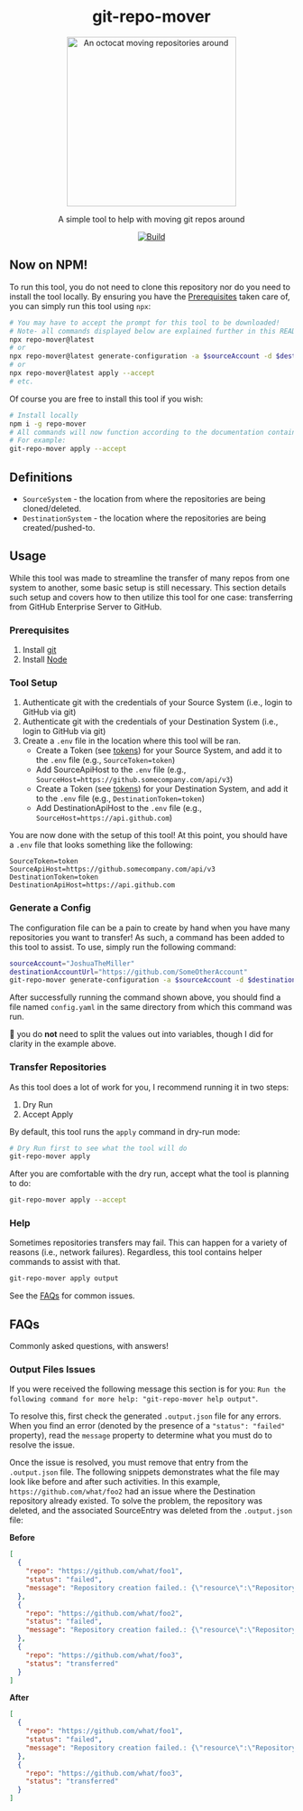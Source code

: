 <div align="center">

# git-repo-mover

<img src="https://github.com/JoshuaTheMiller/git-repo-mover/assets/4266541/28b1a287-7a48-42f0-9b64-e4ae63deaf55" alt="An octocat moving repositories around" width="300" />

A simple tool to help with moving git repos around

[![Build](https://github.com/JoshuaTheMiller/git-repo-mover/actions/workflows/build.yml/badge.svg)](https://github.com/JoshuaTheMiller/git-repo-mover/actions/workflows/build.yml) 

</div>

## Now on NPM!

To run this tool, you do not need to clone this repository nor do you need to install the tool locally. By ensuring you have the [Prerequisites](#prerequisites) taken care of, you can simply run this tool using `npx`:

```sh
# You may have to accept the prompt for this tool to be downloaded!
# Note- all commands displayed below are explained further in this README.
npx repo-mover@latest
# or
npx repo-mover@latest generate-configuration -a $sourceAccount -d $destinationAccountUrl --source-type github --destination-type github
# or
npx repo-mover@latest apply --accept
# etc.
```

Of course you are free to install this tool if you wish:

```sh
# Install locally
npm i -g repo-mover
# All commands will now function according to the documentation contained within this repository. 
# For example:
git-repo-mover apply --accept
```

## Definitions

* `SourceSystem` - the location from where the repositories are being cloned/deleted.
* `DestinationSystem` - the location where the repositories are being created/pushed-to.

## Usage

While this tool was made to streamline the transfer of many repos from one system to another, some basic setup is still necessary. This section details such setup and covers how to then utilize this tool for one case: transferring from GitHub Enterprise Server to GitHub.

### Prerequisites

1. Install [git](https://git-scm.com/book/en/v2/Getting-Started-Installing-Git)
2. Install [Node](https://nodejs.org/en/download)

### Tool Setup

1. Authenticate git with the credentials of your Source System (i.e., login to GitHub via git)
2. Authenticate git with the credentials of your Destination System (i.e., login to GitHub via git)
3. Create a `.env` file in the location where this tool will be ran.
   * Create a Token (see [tokens][tokens]) for your Source System, and add it to the `.env` file (e.g., `SourceToken=token`)
   * Add SourceApiHost to the `.env` file (e.g., `SourceHost=https://github.somecompany.com/api/v3`)
   * Create a Token (see [tokens][tokens]) for your Destination System, and add it to the `.env` file (e.g., `DestinationToken=token`)
   * Add DestinationApiHost to the `.env` file (e.g., `SourceHost=https://api.github.com`)

You are now done with the setup of this tool! At this point, you should have a `.env` file that looks something like the following:

```.env
SourceToken=token
SourceApiHost=https://github.somecompany.com/api/v3
DestinationToken=token
DestinationApiHost=https://api.github.com
```

### Generate a Config

The configuration file can be a pain to create by hand when you have many repositories you want to transfer! As such, a command has been added to this tool to assist. To use, simply run the following command:

```sh
sourceAccount="JoshuaTheMiller"
destinationAccountUrl="https://github.com/SomeOtherAccount"
git-repo-mover generate-configuration -a $sourceAccount -d $destinationAccountUrl --source-type github --destination-type github
```

After successfully running the command shown above, you should find a file named `config.yaml` in the same directory from which this command was run.

📝 you do **not** need to split the values out into variables, though I did for clarity in the example above.

### Transfer Repositories

As this tool does a lot of work for you, I recommend running it in two steps: 

1. Dry Run
2. Accept Apply

By default, this tool runs the `apply` command in dry-run mode:

```sh
# Dry Run first to see what the tool will do
git-repo-mover apply
```

After you are comfortable with the dry run, accept what the tool is planning to do:

```sh
git-repo-mover apply --accept
```

### Help

Sometimes repositories transfers may fail. This can happen for a variety of reasons (i.e., network failures). Regardless, this tool contains helper commands to assist with that.

```sh
git-repo-mover apply output
```

See the [FAQs](#faqs) for common issues.

## FAQs

Commonly asked questions, with answers!

### Output Files Issues

If you were received the following message this section is for you: `Run the following command for more help: "git-repo-mover help output"`.

To resolve this, first check the generated `.output.json` file for any errors. When you find an error (denoted by the presence of a `"status": "failed"` property), read the `message` property to determine what you must do to resolve the issue.

Once the issue is resolved, you must remove that entry from the `.output.json` file. The following snippets demonstrates what the file may look like before and after such activities. In this example, `https://github.com/what/foo2` had an issue where the Destination repository already existed. To solve the problem, the repository was deleted, and the associated SourceEntry was deleted from the `.output.json` file:

**Before**
```json
[
  {
    "repo": "https://github.com/what/foo1",
    "status": "failed",
    "message": "Repository creation failed.: {\"resource\":\"Repository\",\"code\":\"custom\",\"field\":\"name\",\"message\":\"name already exists on this account\"}"
  },
  {
    "repo": "https://github.com/what/foo2",
    "status": "failed",
    "message": "Repository creation failed.: {\"resource\":\"Repository\",\"code\":\"custom\",\"field\":\"name\",\"message\":\"name already exists on this account\"}"
  },
  {
    "repo": "https://github.com/what/foo3",
    "status": "transferred"
  }
]
```

**After**
```json
[
  {
    "repo": "https://github.com/what/foo1",
    "status": "failed",
    "message": "Repository creation failed.: {\"resource\":\"Repository\",\"code\":\"custom\",\"field\":\"name\",\"message\":\"name already exists on this account\"}"
  },
  {
    "repo": "https://github.com/what/foo3",
    "status": "transferred"
  }
]
```

[tokens]: ./docs/tokens.md

